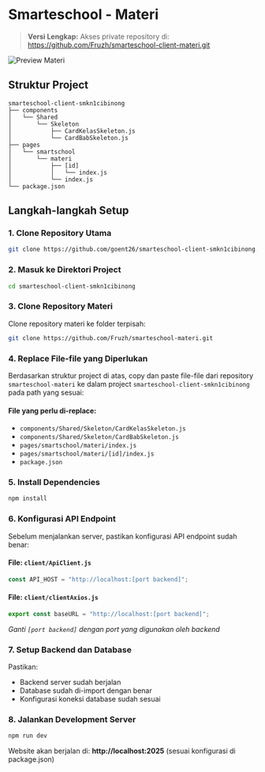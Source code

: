 # Smarteschool - Materi
> **Versi Lengkap:** Akses private repository di: https://github.com/Fruzh/smarteschool-client-materi.git

![Preview Materi](https://i.imgur.com/r5GITZB.png)

## Struktur Project
```
smarteschool-client-smkn1cibinong
├── components
│   └── Shared
│       └── Skeleton
│           ├── CardKelasSkeleton.js
│           └── CardBabSkeleton.js
├── pages
│   └── smartschool
│       └── materi
│           ├── [id]
│           │   └── index.js
│           └── index.js
└── package.json
```
## Langkah-langkah Setup
### 1. Clone Repository Utama
```bash
git clone https://github.com/goent26/smarteschool-client-smkn1cibinong.git
```
### 2. Masuk ke Direktori Project
```bash
cd smarteschool-client-smkn1cibinong
```
### 3. Clone Repository Materi
Clone repository materi ke folder terpisah:
```bash
git clone https://github.com/Fruzh/smarteschool-materi.git
```
### 4. Replace File-file yang Diperlukan
Berdasarkan struktur project di atas, copy dan paste file-file dari repository `smarteschool-materi` ke dalam project `smarteschool-client-smkn1cibinong` pada path yang sesuai:
#### File yang perlu di-replace:
- `components/Shared/Skeleton/CardKelasSkeleton.js`
- `components/Shared/Skeleton/CardBabSkeleton.js`
- `pages/smartschool/materi/index.js`
- `pages/smartschool/materi/[id]/index.js`
- `package.json`
### 5. Install Dependencies
```bash
npm install
```
### 6. Konfigurasi API Endpoint
Sebelum menjalankan server, pastikan konfigurasi API endpoint sudah benar:
#### File: `client/ApiClient.js`
```javascript
const API_HOST = "http://localhost:[port backend]";
```
#### File: `client/clientAxios.js`
```javascript
export const baseURL = "http://localhost:[port backend]";
```
*Ganti *`[port backend]`* dengan port yang digunakan oleh backend*
### 7. Setup Backend dan Database
Pastikan:
- Backend server sudah berjalan
- Database sudah di-import dengan benar
- Konfigurasi koneksi database sudah sesuai
### 8. Jalankan Development Server
```bash
npm run dev
```
Website akan berjalan di: **http://localhost:2025** (sesuai konfigurasi di package.json)


